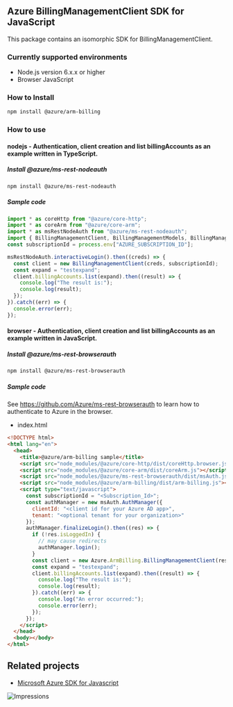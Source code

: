 ## Azure BillingManagementClient SDK for JavaScript

This package contains an isomorphic SDK for BillingManagementClient.

### Currently supported environments

- Node.js version 6.x.x or higher
- Browser JavaScript

### How to Install

```bash
npm install @azure/arm-billing
```

### How to use

#### nodejs - Authentication, client creation and list billingAccounts as an example written in TypeScript.

##### Install @azure/ms-rest-nodeauth

```bash
npm install @azure/ms-rest-nodeauth
```

##### Sample code

```typescript
import * as coreHttp from "@azure/core-http";
import * as coreArm from "@azure/core-arm";
import * as msRestNodeAuth from "@azure/ms-rest-nodeauth";
import { BillingManagementClient, BillingManagementModels, BillingManagementMappers } from "@azure/arm-billing";
const subscriptionId = process.env["AZURE_SUBSCRIPTION_ID"];

msRestNodeAuth.interactiveLogin().then((creds) => {
  const client = new BillingManagementClient(creds, subscriptionId);
  const expand = "testexpand";
  client.billingAccounts.list(expand).then((result) => {
    console.log("The result is:");
    console.log(result);
  });
}).catch((err) => {
  console.error(err);
});
```

#### browser - Authentication, client creation and list billingAccounts as an example written in JavaScript.

##### Install @azure/ms-rest-browserauth

```bash
npm install @azure/ms-rest-browserauth
```

##### Sample code

See https://github.com/Azure/ms-rest-browserauth to learn how to authenticate to Azure in the browser.

- index.html
```html
<!DOCTYPE html>
<html lang="en">
  <head>
    <title>@azure/arm-billing sample</title>
    <script src="node_modules/@azure/core-http/dist/coreHttp.browser.js"></script>
    <script src="node_modules/@azure/core-arm/dist/coreArm.js"></script>
    <script src="node_modules/@azure/ms-rest-browserauth/dist/msAuth.js"></script>
    <script src="node_modules/@azure/arm-billing/dist/arm-billing.js"></script>
    <script type="text/javascript">
      const subscriptionId = "<Subscription_Id>";
      const authManager = new msAuth.AuthManager({
        clientId: "<client id for your Azure AD app>",
        tenant: "<optional tenant for your organization>"
      });
      authManager.finalizeLogin().then((res) => {
        if (!res.isLoggedIn) {
          // may cause redirects
          authManager.login();
        }
        const client = new Azure.ArmBilling.BillingManagementClient(res.creds, subscriptionId);
        const expand = "testexpand";
        client.billingAccounts.list(expand).then((result) => {
          console.log("The result is:");
          console.log(result);
        }).catch((err) => {
          console.log("An error occurred:");
          console.error(err);
        });
      });
    </script>
  </head>
  <body></body>
</html>
```

## Related projects

- [Microsoft Azure SDK for Javascript](https://github.com/Azure/azure-sdk-for-js)

![Impressions](https://azure-sdk-impressions.azurewebsites.net/api/impressions/azure-sdk-for-js/sdk/billing/arm-billing/README.png)
